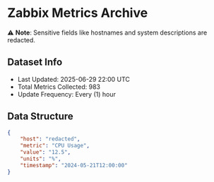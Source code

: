 # Zabbix Metrics Archive

⚠️ **Note**: Sensitive fields like hostnames and system descriptions are redacted.

## Dataset Info
- Last Updated: 2025-06-29 22:00 UTC
- Total Metrics Collected: 983
- Update Frequency: Every (1) hour

## Data Structure
```json
{
    "host": "redacted",
    "metric": "CPU Usage",
    "value": "12.5",
    "units": "%",
    "timestamp": "2024-05-21T12:00:00"
}
```
